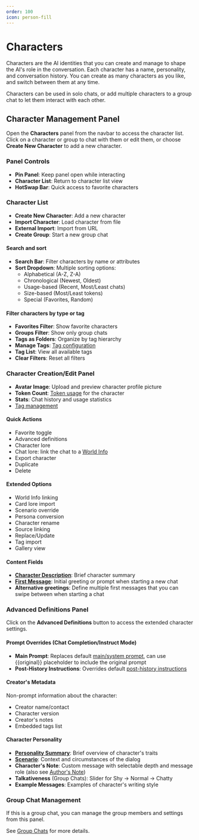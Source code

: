 ```yaml
---
order: 100
icon: person-fill
---
```


# Characters

Characters are the AI identities that you can create and manage to shape the AI's role in the conversation. Each
character has a name, personality, and conversation history. You can create as many characters as you like, and
switch between them at any time.

Characters can be used in solo chats, or add multiple characters to a group chat to
let them interact with each other.

## Character Management Panel

Open the <i class="fa-solid fa-address-card"></i> **Characters** panel from the navbar to access the character
list. Click on a character or group to chat with them or edit them, or
choose <i class="fa-solid fa-user-plus"></i> **Create New Character** to add a new character.

### Panel Controls

* <i class="fa-solid fa-lock"></i> **Pin Panel**: Keep panel open while interacting
* <i class="fa-solid fa-list-ul"></i> **Character List**: Return to character list view
* **HotSwap Bar**: Quick access to favorite characters

### Character List

* <i class="fa-solid fa-user-plus"></i> **Create New Character**: Add a new character
* <i class="fa-solid fa-file-import"></i> **Import Character**: Load character from file
* <i class="fa-solid fa-cloud-arrow-down"></i> **External Import**: Import from URL
* <i class="fa-solid fa-users-gear"></i> **Create Group**: Start a new group chat

#### Search and sort

* **Search Bar**: Filter characters by name or attributes
* **Sort Dropdown**: Multiple sorting options:
    - Alphabetical (A-Z, Z-A)
    - Chronological (Newest, Oldest)
    - Usage-based (Recent, Most/Least chats)
    - Size-based (Most/Least tokens)
    - Special (Favorites, Random)

#### Filter characters by type or tag

* <i class="fa-solid fa-star"></i> **Favorites Filter**: Show favorite characters
* <i class="fa-solid fa-users"></i> **Groups Filter**: Show only group chats
* <i class="fa-solid fa-folder-plus"></i> **Tags as Folders**: Organize by tag hierarchy
* <i class="fa-solid fa-gear"></i> **Manage Tags**: [Tag configuration](/Usage/Characters/Tags.md)
* <i class="fa-solid fa-tags"></i> **Tag List**: View all available tags
* <i class="fa-solid fa-filter-circle-xmark"></i> **Clear Filters**: Reset all filters

### Character Creation/Edit Panel

* **Avatar Image**: Upload and preview character profile picture
* **Token Count**: [Token usage](characterdesign.md#character-tokens) for the character
* <i class="fa-solid fa-ranking-star"></i> **Stats**: Chat history and usage statistics
* [Tag management](/Usage/Characters/Tags.md)

#### Quick Actions

- <i class="fa-solid fa-star"></i> Favorite toggle
- <i class="fa-solid fa-book"></i> Advanced definitions
- <i class="fa-solid fa-globe"></i> Character lore
- <i class="fa-solid fa-passport"></i> Chat lore: link the chat to a [World Info](/Usage/World_Info/World_Info.md)
- <i class="fa-solid fa-file-export"></i> Export character
- <i class="fa-solid fa-clone"></i> Duplicate
- <i class="fa-solid fa-skull"></i> Delete

#### Extended Options

* World Info linking
* Card lore import
* Scenario override
* Persona conversion
* Character rename
* Source linking
* Replace/Update
* Tag import
* Gallery view

#### Content Fields

* **[Character Description](characterdesign.md#character-description)**: Brief character summary
* **[First Message](characterdesign.md#first-message)**: Initial greeting or prompt when starting a new chat
* **Alternative greetings**: Define multiple first messages that you can swipe between when starting a chat

### Advanced Definitions Panel

Click on the <i class="fa-solid fa-book"></i> **Advanced Definitions** button to access the extended character settings.

#### Prompt Overrides (Chat Completion/Instruct Mode)

* **Main Prompt**: Replaces default [main/system prompt](/Usage/Prompts/prompts.md#main-prompt-system-prompt), can use
  \{\{original\}\} placeholder to include the original prompt
* **Post-History Instructions**: Overrides
  default [post-history instructions](/Usage/Prompts/prompts.md#post-history-instructions)

#### Creator's Metadata

Non-prompt information about the character:

- Creator name/contact
- Character version
- Creator's notes
- Embedded tags list

#### Character Personality

* **[Personality Summary](characterdesign.md#personality-summary)**: Brief overview of character's traits
* **[Scenario](characterdesign.md#scenario)**: Context and circumstances of the dialog
* **Character's Note**: Custom message with selectable depth and message role (also
  see [Author's Note](/Usage/Characters/Author's-Note.md))
* **Talkativeness** (Group Chats): Slider for Shy → Normal → Chatty
* **Example Messages**: Examples of character's writing style

### Group Chat Management

If this is a group chat, you can manage the group members and settings from this panel.

See [Group Chats](/Usage/Characters/groupchats.md) for more details.
